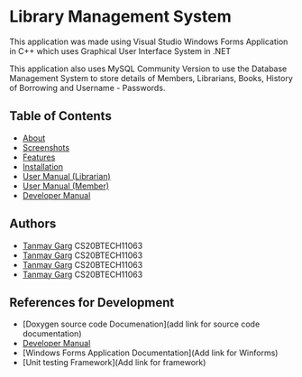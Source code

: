 # Library Management System
This application was made using Visual Studio Windows Forms Application in C++ which uses Graphical User Interface System in .NET

This application also uses MySQL Community Version to use the Database Management System to store details of Members, Librarians, Books, History of Borrowing and Username - Passwords.

## Table of Contents
- [About](About)
- [Screenshots](Screenshots)
- [Features](Features)
- [Installation](Installation)
- [User Manual (Librarian)](User-Manual-(Librarian))
- [User Manual (Member)](User-Manual-(Member))
- [Developer Manual](Developer-Manual)

## Authors
- [Tanmay Garg](https://www.github.com/tanmaygar) CS20BTECH11063
- [Tanmay Garg](https://www.github.com/tanmaygar) CS20BTECH11063
- [Tanmay Garg](https://www.github.com/tanmaygar) CS20BTECH11063
- [Tanmay Garg](https://www.github.com/tanmaygar) CS20BTECH11063

## References for Development
- [Doxygen source code Documenation](add link for source code documentation)
- [Developer Manual](Developer-Manual)
- [Windows Forms Application Documentation](Add link for Winforms)
- [Unit testing Framework](Add link for framework)
